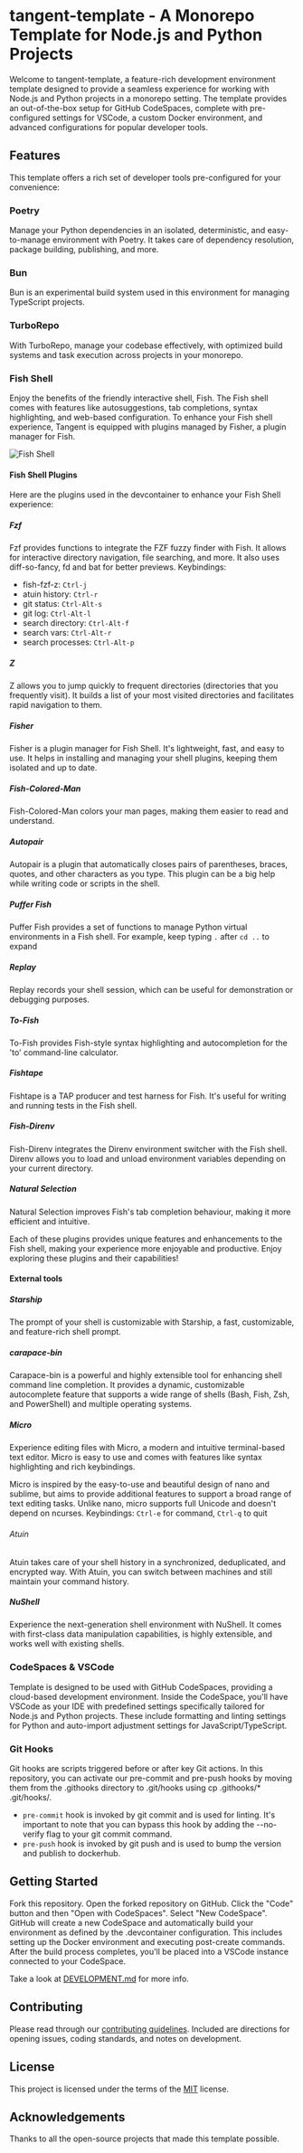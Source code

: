 # tangent-template - A Monorepo Template for Node.js and Python Projects

Welcome to tangent-template, a feature-rich development environment template designed to provide a seamless experience for working with Node.js and Python projects in a monorepo setting. The template provides an out-of-the-box setup for GitHub CodeSpaces, complete with pre-configured settings for VSCode, a custom Docker environment, and advanced configurations for popular developer tools.

## Features

This template offers a rich set of developer tools pre-configured for your convenience:

### Poetry

Manage your Python dependencies in an isolated, deterministic, and easy-to-manage environment with Poetry. It takes care of dependency resolution, package building, publishing, and more.

### Bun

Bun is an experimental build system used in this environment for managing TypeScript projects.

### TurboRepo

With TurboRepo, manage your codebase effectively, with optimized build systems and task execution across projects in your monorepo.

### Fish Shell

Enjoy the benefits of the friendly interactive shell, Fish. The Fish shell comes with features like autosuggestions, tab completions, syntax highlighting, and web-based configuration. To enhance your Fish shell experience, Tangent is equipped with plugins managed by Fisher, a plugin manager for Fish.

![Fish Shell](.github/media/fish.gif)

#### Fish Shell Plugins

Here are the plugins used in the devcontainer to enhance your Fish Shell experience:

##### Fzf

Fzf provides functions to integrate the FZF fuzzy finder with Fish. It allows for interactive directory navigation, file searching, and more. It also uses diff-so-fancy, fd and bat for better previews.
Keybindings:

- fish-fzf-z: `Ctrl-j`
- atuin history: `Ctrl-r`
- git status: `Ctrl-Alt-s`
- git log: `Ctrl-Alt-l`
- search directory: `Ctrl-Alt-f`
- search vars: `Ctrl-Alt-r`
- search processes: `Ctrl-Alt-p`

##### Z

Z allows you to jump quickly to frequent directories (directories that you frequently visit). It builds a list of your most visited directories and facilitates rapid navigation to them.

##### Fisher

Fisher is a plugin manager for Fish Shell. It's lightweight, fast, and easy to use. It helps in installing and managing your shell plugins, keeping them isolated and up to date.

##### Fish-Colored-Man

Fish-Colored-Man colors your man pages, making them easier to read and understand.

##### Autopair

Autopair is a plugin that automatically closes pairs of parentheses, braces, quotes, and other characters as you type. This plugin can be a big help while writing code or scripts in the shell.

##### Puffer Fish

Puffer Fish provides a set of functions to manage Python virtual environments in a Fish shell.
For example, keep typing `.` after `cd ..` to expand

##### Replay

Replay records your shell session, which can be useful for demonstration or debugging purposes.

##### To-Fish

To-Fish provides Fish-style syntax highlighting and autocompletion for the 'to' command-line calculator.

##### Fishtape

Fishtape is a TAP producer and test harness for Fish. It's useful for writing and running tests in the Fish shell.

##### Fish-Direnv

Fish-Direnv integrates the Direnv environment switcher with the Fish shell. Direnv allows you to load and unload environment variables depending on your current directory.

##### Natural Selection

Natural Selection improves Fish's tab completion behaviour, making it more efficient and intuitive.

Each of these plugins provides unique features and enhancements to the Fish shell, making your experience more enjoyable and productive. Enjoy exploring these plugins and their capabilities!

#### External tools

##### Starship

The prompt of your shell is customizable with Starship, a fast, customizable, and feature-rich shell prompt.

##### carapace-bin

Carapace-bin is a powerful and highly extensible tool for enhancing shell command line completion. It provides a dynamic, customizable autocomplete feature that supports a wide range of shells (Bash, Fish, Zsh, and PowerShell) and multiple operating systems.

##### Micro

Experience editing files with Micro, a modern and intuitive terminal-based text editor. Micro is easy to use and comes with features like syntax highlighting and rich keybindings.

Micro is inspired by the easy-to-use and beautiful design of nano and sublime, but aims to provide additional features to support a broad range of text editing tasks. Unlike nano, micro supports full Unicode and doesn't depend on ncurses.
Keybindings: `Ctrl-e` for command, `Ctrl-q` to quit

###### Atuin

Atuin takes care of your shell history in a synchronized, deduplicated, and encrypted way. With Atuin, you can switch between machines and still maintain your command history.

##### NuShell

Experience the next-generation shell environment with NuShell. It comes with first-class data manipulation capabilities, is highly extensible, and works well with existing shells.

### CodeSpaces & VSCode

Template is designed to be used with GitHub CodeSpaces, providing a cloud-based development environment. Inside the CodeSpace, you'll have VSCode as your IDE with predefined settings specifically tailored for Node.js and Python projects. These include formatting and linting settings for Python and auto-import adjustment settings for JavaScript/TypeScript.

### Git Hooks

Git hooks are scripts triggered before or after key Git actions. In this repository, you can activate our pre-commit and pre-push hooks by moving them from the .githooks directory to .git/hooks using cp .githooks/* .git/hooks/.

- `pre-commit` hook is invoked by git commit and is used for linting. It's important to note that you can bypass this hook by adding the --no-verify flag to your git commit command.
- `pre-push` hook is invoked by git push and is used to bump the version and publish to dockerhub.

## Getting Started

Fork this repository.
Open the forked repository on GitHub.
Click the "Code" button and then "Open with CodeSpaces".
Select "New CodeSpace".
GitHub will create a new CodeSpace and automatically build your environment as defined by the .devcontainer configuration. This includes setting up the Docker environment and executing post-create commands. After the build process completes, you'll be placed into a VSCode instance connected to your CodeSpace.

Take a look at [DEVELOPMENT.md](.github/DEVELOPMENT.md) for more info.

## Contributing

Please read through our [contributing guidelines](.github/CONTRIBUTING.md). Included are directions for opening issues, coding standards, and notes on development.

## License

This project is licensed under the terms of the [MIT](.github/LICENSE.md) license.

## Acknowledgements

Thanks to all the open-source projects that made this template possible.
